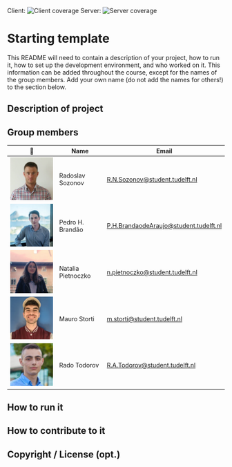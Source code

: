 Client: ![Client coverage](https://gitlab.ewi.tudelft.nl/cse1105/2019-2020/organisation/repository-template/badges/master/coverage.svg?job=client-test)
Server: ![Server coverage](https://gitlab.ewi.tudelft.nl/cse1105/2019-2020/organisation/repository-template/badges/master/coverage.svg?job=server-test)

# Starting template

This README will need to contain a description of your project, how to run it, how to set up the development environment, and who worked on it.
This information can be added throughout the course, except for the names of the group members.
Add your own name (do not add the names for others!) to the section below.

## Description of project

## Group members

| 📸 | Name | Email |
|---|---|---|
| ![](./docs/images/RadoslavSozonov.png) | Radoslav Sozonov | R.N.Sozonov@student.tudelft.nl |
| ![](./docs/images/PedroInfoPic.jpeg) | Pedro H. Brandão | P.H.BrandaodeAraujo@student.tudelft.nl |
| ![](./docs/images/npietnoczko.png) | Natalia Pietnoczko | n.pietnoczko@student.tudelft.nl |
| ![](./docs/images/MauroStortiPic.png) | Mauro Storti | m.storti@student.tudelft.nl |
| ![](docs/images/Rado.jpg)           | Rado Todorov | R.A.Todorov@student.tudelft.nl |

<!-- Instructions (remove once assignment has been completed -->
<!-- - Add (only!) your own name to the table above (use Markdown formatting) -->
<!-- - Mention your *student* email address -->
<!-- - Preferably add a recognisable photo, otherwise add your GitLab photo -->
<!-- - (please make sure the photos have the same size) -->

## How to run it

## How to contribute to it

## Copyright / License (opt.)
